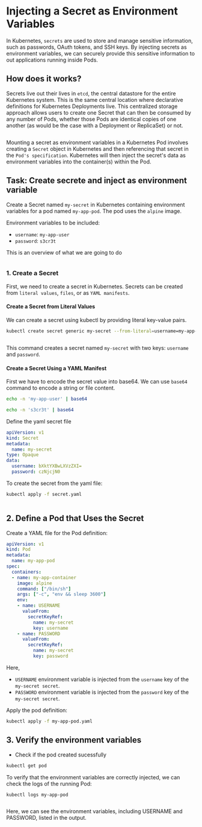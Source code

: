 # Injecting a Secret as Environment Variables

In Kubernetes, `secrets` are used to store and manage sensitive information, such as passwords, OAuth tokens, and SSH keys. By injecting secrets as environment variables, we can securely provide this sensitive information to out applications running inside Pods.

## How does it works?

Secrets live out their lives in `etcd`, the central datastore for the entire Kubernetes system. This is the same central location where declarative definitions for Kubernetes Deployments live. This centralized storage approach allows users to create one Secret that can then be consumed by any number of Pods, whether those Pods are identical copies of one another (as would be the case with a Deployment or ReplicaSet) or not.

<img src="https://github.com/Minhaz00/K8s-lab/blob/yasin/lab-InjectSecretAsENV/image/secretenv.png?raw=true" alt="" />

Mounting a secret as environment variables in a Kubernetes Pod involves creating a `Secret` object in Kubernetes and then referencing that secret in the `Pod's specification`. Kubernetes will then inject the secret's data as environment variables into the container(s) within the Pod.

## Task: Create secrete and inject as environment variable

Create a Secret named `my-secret` in Kubernetes containing environment variables for a pod named `my-app-pod`. The pod uses the `alpine` image.

Environment variables to be included:

- `username`: `my-app-user`
- `password`: `s3cr3t`

This is an overview of what we are going to do

<img src="https://github.com/Minhaz00/K8s-lab/blob/yasin/lab-InjectSecretAsENV/image/overview2.png?raw=true" alt="" />

### 1. Create a Secret

First, we need to create a secret in Kubernetes. Secrets can be created from `literal values`, `files`, or as `YAML manifests`.

#### Create a Secret from Literal Values
We can create a secret using kubectl by providing literal key-value pairs.

```bash
kubectl create secret generic my-secret --from-literal=username=my-app-user --from-literal=password=s3cr3t
```

<img src="https://github.com/Minhaz00/K8s-lab/blob/yasin/lab-InjectSecretAsENV/image/create-secret1.png?raw=true" alt="" />

This command creates a secret named `my-secret` with two keys: `username` and `password`.

#### Create a Secret Using a YAML Manifest

First we have to encode the secret value into base64. We can use `base64` command to encode a string or file content.

```bash
echo -n 'my-app-user' | base64
```

```bash
echo -n 's3cr3t' | base64
```

Define the yaml secret file

```yaml
apiVersion: v1
kind: Secret
metadata:
  name: my-secret
type: Opaque
data:
  username: bXktYXBwLXVzZXI=
  password: czNjcjN0       
```

To create the secret from the yaml file:

```bash
kubectl apply -f secret.yaml
```

<img src="https://github.com/Minhaz00/K8s-lab/blob/yasin/lab-InjectSecretAsENV/image/create-secret2.png?raw=true" alt="" />

## 2. Define a Pod that Uses the Secret

Create a YAML file for the Pod definition:

```yaml
apiVersion: v1
kind: Pod
metadata:
  name: my-app-pod
spec:
  containers:
  - name: my-app-container
    image: alpine
    command: ["/bin/sh"]
    args: ["-c", "env && sleep 3600"]
    env:
    - name: USERNAME
      valueFrom:
        secretKeyRef:
          name: my-secret
          key: username
    - name: PASSWORD
      valueFrom:
        secretKeyRef:
          name: my-secret
          key: password
```

Here,
- `USERNAME` environment variable is injected from the `username` key of the `my-secret secret`.
- `PASSWORD` environment variable is injected from the `password` key of the `my-secret secret`.

Apply the pod definition:

```bash
kubectl apply -f my-app-pod.yaml
```
## 3. Verify the environment variables

- Check if the pod created sucessfully

```bash
kubectl get pod
```

To verify that the environment variables are correctly injected, we can check the logs of the running Pod:

```bash
kubectl logs my-app-pod
```

<img src="https://github.com/Minhaz00/K8s-lab/blob/yasin/lab-InjectSecretAsENV/image/pod-logs.png?raw=true" alt="" />

Here, we can see the environment variables, including USERNAME and PASSWORD, listed in the output.



